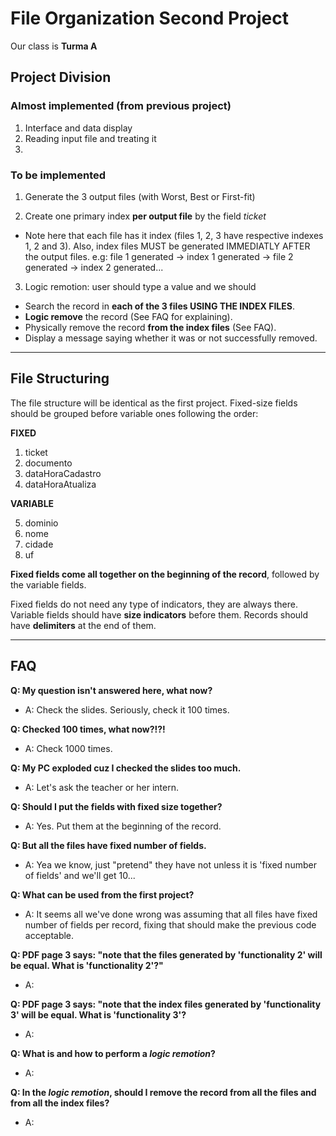 # File Organization Second Project
Our class is **Turma A**

## Project Division

### Almost implemented (from previous project)
1. Interface and data display
2. Reading input file and treating it
3. 

### To be implemented
1. Generate the 3 output files (with Worst, Best or First-fit)

2. Create one primary index **per output file** by the field *ticket*
  - Note here that each file has it index (files 1, 2, 3 have respective 
    indexes 1, 2 and 3). Also, index files MUST be generated IMMEDIATLY AFTER
    the output files. e.g: file 1 generated -> index 1 generated -> file 2 
    generated -> index 2 generated...
    
3. Logic remotion: user should type a value and we should
  - Search the record in **each of the 3 files USING THE INDEX FILES**.
  - **Logic remove** the record (See FAQ for explaining).
  - Physically remove the record **from the index files** (See FAQ).
  - Display a message saying whether it was or not successfully removed. 

---------------------------------------------------------------------------
## File Structuring
  The file structure will be identical as the first project. Fixed-size
  fields should be grouped before variable ones following the order:
  
**FIXED**

  1. ticket
  2. documento
  3. dataHoraCadastro
  4. dataHoraAtualiza

**VARIABLE**

  5. dominio
  6. nome
  7. cidade
  8. uf
  

**Fixed fields come all together on the beginning of the record**,
followed by the variable fields.

Fixed fields do not need any type of indicators, they are always there. 
Variable fields should have **size indicators** before them. 
Records should have **delimiters** at the end of them.

---------------------------------------------------------------------------
## FAQ

**Q: My question isn't answered here, what now?**

- A: Check the slides. Seriously, check it 100 times.



**Q: Checked 100 times, what now?!?!**

- A: Check 1000 times.



**Q: My PC exploded cuz I checked the slides too much.**

- A: Let's ask the teacher or her intern.



**Q: Should I put the fields with fixed size together?**

- A: Yes. Put them at the beginning of the record.



**Q: But all the files have fixed number of fields.**

- A: Yea we know, just "pretend" they have not unless it is 
'fixed number of fields' and we'll get 10...



**Q: What can be used from the first project?**

- A: It seems all we've done wrong was assuming that all files
have fixed number of fields per record, fixing that should make
the previous code acceptable.



**Q: PDF page 3 says: "note that the files generated by 'functionality 2' 
will be equal. What is 'functionality 2'?"**
- A: 



**Q: PDF page 3 says: "note that the index files generated by 'functionality 3' 
will be equal. What is 'functionality 3'?**
- A:



**Q: What is and how to perform a *logic remotion*?**
- A:



**Q: In the *logic remotion*, should I remove the record from all the files
  and from all the index files?**
- A:
